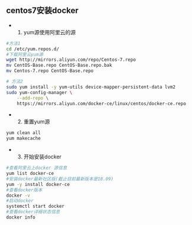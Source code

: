 ## centos7安装docker

- 1. yum源使用阿里云的源

```bash
#方法1
cd /etc/yum.repos.d/
#下载阿里云yum源
wget http://mirrors.aliyun.com/repo/Centos-7.repo
mv CentOS-Base.repo CentOS-Base.repo.bak
mv Centos-7.repo CentOS-Base.repo

# 方法2
sudo yum install -y yum-utils device-mapper-persistent-data lvm2
sudo yum-config-manager \
    --add-repo \
    https://mirrors.aliyun.com/docker-ce/linux/centos/docker-ce.repo
```

- 2. 重置yum源

```bash
yum clean all
yum makecache
```

- 3. 开始安装docker

```bash
#查看阿里云上docker 源信息
yum list docker-ce
#安装docker最新社区版(截止目前最新版本是18.09)
yum -y install docker-ce
#查看docker版本
docker -v
#启动docker
systemctl start docker
#查看docker详细状态信息
docker info
```